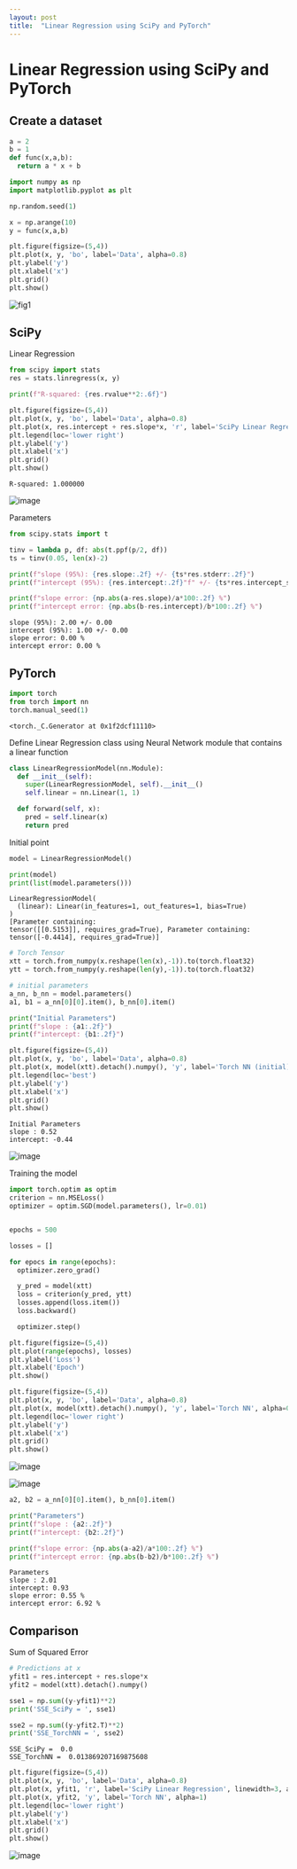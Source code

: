 ```yaml
---
layout: post
title:  "Linear Regression using SciPy and PyTorch"
---
```


# Linear Regression using SciPy and PyTorch

## Create a dataset


```python
a = 2
b = 1
def func(x,a,b):
  return a * x + b
```


```python
import numpy as np
import matplotlib.pyplot as plt

np.random.seed(1)

x = np.arange(10)
y = func(x,a,b)

plt.figure(figsize=(5,4))
plt.plot(x, y, 'bo', label='Data', alpha=0.8)
plt.ylabel('y')
plt.xlabel('x')
plt.grid()
plt.show()
```


    
![fig1](https://github.com/ubettercallsaul/ubettercallsaul.github.io/blob/master/_posts/2023-04-01-Linear_Regression_using_SciPy_and_Torch/2023-04-01-Linear_Regression_using_SciPy_and_Torch_3_0.png?raw=true)
    


## SciPy

Linear Regression


```python
from scipy import stats
res = stats.linregress(x, y)

print(f"R-squared: {res.rvalue**2:.6f}")

plt.figure(figsize=(5,4))
plt.plot(x, y, 'bo', label='Data', alpha=0.8)
plt.plot(x, res.intercept + res.slope*x, 'r', label='SciPy Linear Regression', alpha=0.8)
plt.legend(loc='lower right')
plt.ylabel('y')
plt.xlabel('x')
plt.grid()
plt.show()

```

    R-squared: 1.000000
    


    
![image](https://user-images.githubusercontent.com/96639732/229319633-b0055815-90bd-4cf0-835d-f15590acc709.png)

    


Parameters


```python
from scipy.stats import t

tinv = lambda p, df: abs(t.ppf(p/2, df))
ts = tinv(0.05, len(x)-2)

print(f"slope (95%): {res.slope:.2f} +/- {ts*res.stderr:.2f}")
print(f"intercept (95%): {res.intercept:.2f}"f" +/- {ts*res.intercept_stderr:.2f}")

print(f"slope error: {np.abs(a-res.slope)/a*100:.2f} %")
print(f"intercept error: {np.abs(b-res.intercept)/b*100:.2f} %")
```

    slope (95%): 2.00 +/- 0.00
    intercept (95%): 1.00 +/- 0.00
    slope error: 0.00 %
    intercept error: 0.00 %
    

## PyTorch


```python
import torch
from torch import nn 
torch.manual_seed(1)

```




    <torch._C.Generator at 0x1f2dcf11110>



Define Linear Regression class using Neural Network module that contains a linear function


```python
class LinearRegressionModel(nn.Module):
  def __init__(self):
    super(LinearRegressionModel, self).__init__()
    self.linear = nn.Linear(1, 1)

  def forward(self, x):
    pred = self.linear(x)
    return pred
```

Initial point


```python
model = LinearRegressionModel()

print(model)
print(list(model.parameters()))
```

    LinearRegressionModel(
      (linear): Linear(in_features=1, out_features=1, bias=True)
    )
    [Parameter containing:
    tensor([[0.5153]], requires_grad=True), Parameter containing:
    tensor([-0.4414], requires_grad=True)]
    







```python
# Torch Tensor
xtt = torch.from_numpy(x.reshape(len(x),-1)).to(torch.float32)
ytt = torch.from_numpy(y.reshape(len(y),-1)).to(torch.float32)

# initial parameters
a_nn, b_nn = model.parameters()
a1, b1 = a_nn[0][0].item(), b_nn[0].item()

print("Initial Parameters")
print(f"slope : {a1:.2f}")
print(f"intercept: {b1:.2f}")

plt.figure(figsize=(5,4))
plt.plot(x, y, 'bo', label='Data', alpha=0.8)
plt.plot(x, model(xtt).detach().numpy(), 'y', label='Torch NN (initial)', alpha=0.8)
plt.legend(loc='best')
plt.ylabel('y')
plt.xlabel('x')
plt.grid()
plt.show()

```

    Initial Parameters
    slope : 0.52
    intercept: -0.44
    

![image](https://user-images.githubusercontent.com/96639732/229319650-93bf76fc-d732-4504-a04d-718bb218bb18.png)

    

    


Training the model


```python
import torch.optim as optim
criterion = nn.MSELoss()
optimizer = optim.SGD(model.parameters(), lr=0.01)


epochs = 500

losses = []

for epocs in range(epochs):
  optimizer.zero_grad()

  y_pred = model(xtt)
  loss = criterion(y_pred, ytt)
  losses.append(loss.item())
  loss.backward()

  optimizer.step()

plt.figure(figsize=(5,4))
plt.plot(range(epochs), losses)
plt.ylabel('Loss')
plt.xlabel('Epoch')
plt.show()

plt.figure(figsize=(5,4))
plt.plot(x, y, 'bo', label='Data', alpha=0.8)
plt.plot(x, model(xtt).detach().numpy(), 'y', label='Torch NN', alpha=0.8)
plt.legend(loc='lower right')
plt.ylabel('y')
plt.xlabel('x')
plt.grid()
plt.show()
```


    

    



    
![image](https://user-images.githubusercontent.com/96639732/229319656-f466ac01-cf38-44d3-a7a0-2d412fe9515d.png)

![image](https://user-images.githubusercontent.com/96639732/229319666-b119d0e0-984a-4554-9396-149669544c4b.png)

    



```python
a2, b2 = a_nn[0][0].item(), b_nn[0].item()

print("Parameters")
print(f"slope : {a2:.2f}")
print(f"intercept: {b2:.2f}")

print(f"slope error: {np.abs(a-a2)/a*100:.2f} %")
print(f"intercept error: {np.abs(b-b2)/b*100:.2f} %")
```

    Parameters
    slope : 2.01
    intercept: 0.93
    slope error: 0.55 %
    intercept error: 6.92 %
    

## Comparison

Sum of Squared Error


```python
# Predictions at x
yfit1 = res.intercept + res.slope*x
yfit2 = model(xtt).detach().numpy()

sse1 = np.sum((y-yfit1)**2)
print('SSE_SciPy = ', sse1)

sse2 = np.sum((y-yfit2.T)**2)
print('SSE_TorchNN = ', sse2)

```

    SSE_SciPy =  0.0
    SSE_TorchNN =  0.013869207169875608
    


```python
plt.figure(figsize=(5,4))
plt.plot(x, y, 'bo', label='Data', alpha=0.8)
plt.plot(x, yfit1, 'r', label='SciPy Linear Regression', linewidth=3, alpha=0.8)
plt.plot(x, yfit2, 'y', label='Torch NN', alpha=1)
plt.legend(loc='lower right')
plt.ylabel('y')
plt.xlabel('x')
plt.grid()
plt.show()
```


    
![image](https://user-images.githubusercontent.com/96639732/229319670-cbcf96b0-1cad-425a-a1e5-534c8e1c7c9a.png)

    

